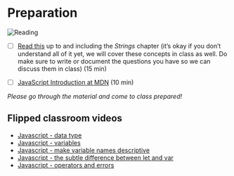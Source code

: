 # Preparation

![Reading](https://media.giphy.com/media/l0MYtRl33WaN4HGBq/giphy.gif)

- [ ] [Read this](https://exploringjs.com/es5/ch01.html) up to and including the _Strings_ chapter (it’s okay if you don’t understand all of it yet, we will cover these concepts in class as well. Do make sure to write or document the questions you have so we can discuss them in class) (15 min)

- [ ] [JavaScript Introduction at MDN](https://developer.mozilla.org/en-US/docs/Web/JavaScript/Guide/Introduction) (10 min)

_Please go through the material and come to class prepared!_

## Flipped classroom videos

- [Javascript - data type](https://www.youtube.com/watch?v=tQByWsZeYrM)
- [Javascript - variables](https://www.youtube.com/watch?v=sfqt3ZotOhw)
- [Javascript - make variable names descriptive](https://www.youtube.com/watch?v=0bgIUXj5BF8)
- [Javascript - the subtle difference between let and var](https://www.youtube.com/watch?v=9yFx81K9b4k)
- [Javascript - operators and errors](https://www.youtube.com/watch?v=wVs6rzTReD8)
